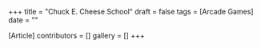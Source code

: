 +++
title = "Chuck E. Cheese School"
draft = false
tags = [Arcade Games]
date = ""

[Article]
contributors = []
gallery = []
+++